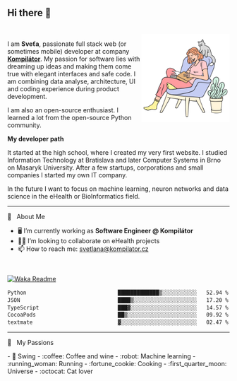 ## Hi there 👋

<br />

 <img src="https://github.com/SvetlanaM/SvetlanaM/blob/master/my-cat.svg" align="right" height="200" />

I am **Sveťa**, passionate full stack web (or sometimes mobile) developer at company <a href="https://kompilator.cz/" target="new">**Kompilátor**</a>. My passion for software lies with dreaming up ideas and making them come true with elegant interfaces and safe code. I am combining data analyse, architecture, UI and coding experience during product development.


I am also an open-source enthusiast. I learned a lot from the open-source Python community. 

**My developer path**

It started at the high school, where I created my very first website. I studied Information Technology at Bratislava and later Computer Systems in Brno on Masaryk University. After a few startups, corporations and small companies I started my own IT company.

In the future I want to focus on machine learning, neuron networks and data science in the eHealth or BioInformatics field.
  

---

🧡 &nbsp;&nbsp;About Me

- :desktop_computer: I’m currently working as **Software Engineer @ Kompilátor**
- :woman_health_worker: I’m looking to collaborate on eHealth projects
- 📫  How to reach me: <a href="mailto:svetlana@kompilator.cz">svetlana@kompilator.cz</a>

<br />

[![Waka Readme](https://github.com/SvetlanaM/SvetlanaM/actions/workflows/wakatime.yml/badge.svg)](https://github.com/SvetlanaM/SvetlanaM/actions/workflows/wakatime.yml)

<!--START_SECTION:waka-->

```txt
Python                             █████████████▒░░░░░░░░░░░   52.94 %
JSON                               ████▒░░░░░░░░░░░░░░░░░░░░   17.20 %
TypeScript                         ███▓░░░░░░░░░░░░░░░░░░░░░   14.57 %
CocoaPods                          ██▒░░░░░░░░░░░░░░░░░░░░░░   09.92 %
textmate                           ▓░░░░░░░░░░░░░░░░░░░░░░░░   02.47 %
```

<!--END_SECTION:waka-->

---

🧡 &nbsp;&nbsp;My Passions
<section style="float: left;">
- 💃 Swing
- :coffee: Coffee and wine
- :robot: Machine learning
- :running_woman: Running
- :fortune_cookie: Cooking
- :first_quarter_moon: Universe
- :octocat: Cat lover
</section>
 



